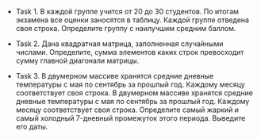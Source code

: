 ﻿* Task 1. В каждой группе учится от 20 до 30 студентов. По итогам экзамена все оценки
заносятся в таблицу. Каждой группе отведена своя строка. Определите группу с
наилучшим средним баллом.

* Task 2. Дана квадратная матрица, заполненная случайными числами. Определите,
сумма элементов каких строк превосходит сумму главной диагонали матрицы.

* Task 3. В двумерном массиве хранятся средние дневные температуры с мая по
сентябрь за прошлый год. Каждому месяцу соответствует своя строка.
В двумерном массиве хранятся средние дневные температуры с мая по сентябрь за
прошлый год. Каждому месяцу соответствует своя строка. Определите самый жаркий и
самый холодный 7-дневный промежуток этого периода. Выведите его даты.